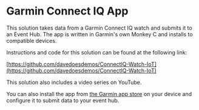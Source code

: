 # Garmin Connect IQ App

This solution takes data from a Garmin Connect IQ watch and submits it to an Event Hub. The app is written in Garmin's own Monkey C and installs to compatible devices. 

Instructions and code for this solution can be found at the following link:

[https://github.com/davedoesdemos/ConnectIQ-Watch-IoT](https://github.com/davedoesdemos/ConnectIQ-Watch-IoT)

This solution also includes a video series on YouTube.

You can also install the app from [the Garmin app store](https://apps.garmin.com/en-US/apps/b27ddfe5-e5f7-4754-94ce-ce3007fe49b9) on your device and configure it to submit data to your event hub.